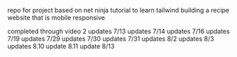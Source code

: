 repo for project based on net ninja tutorial to learn tailwind building a recipe website that is mobile responsive

completed through video 2
updates 7/13
updates 7/14
updates 7/16
updates 7/19
updates 7/29
updates 7/30
updates 7/31
updates 8/2
updates 8/3
updates 8.10
update 8.11
update 8/13
